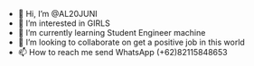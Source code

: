 - 👋 Hi, I’m @AL20JUNI
- 👀 I’m interested in GIRLS
- 🌱 I’m currently learning Student Engineer machine
- 💞️ I’m looking to collaborate on get a positive job in this world
- 📫 How to reach me send WhatsApp (+62)82115848653

<!---
AL20JUNI/AL20JUNI is a ✨ special ✨ repository because its `README.md` (this file) appears on your GitHub profile.
You can click the Preview link to take a look at your changes.
--->
